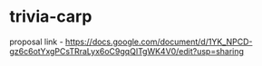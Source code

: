 ﻿# trivia-carp

proposal link - https://docs.google.com/document/d/1YK_NPCD-gz6c6otYxgPCsTRraLyx6oC9gqQITgWK4V0/edit?usp=sharing
